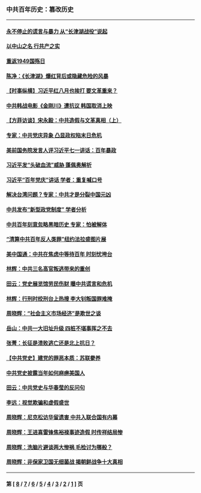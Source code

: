 ### 中共百年历史：篡改历史
---
#### [永不停止的谎言与暴力 从“长津湖战役”说起](../../pages/nf1176115/n13494094.md?01260430) 
#### [以中山之名 行共产之实](../../pages/nf1176115/n13346437.md?01260430) 
#### [重返1949国殇日](../../pages/nf1176115/n13346372.md?01260430) 
#### [陈净：《长津湖》爆红背后或隐藏危险的风暴](../../pages/nf1176115/n13314364.md?01260430) 
#### [【时事纵横】习近平红八月也挨打 要文革重来？](../../pages/nf1176115/n13231393.md?01260430) 
#### [中共韩战电影《金刚川》遭抗议 韩国取消上映](../../pages/nf1176115/n13219114.md?01260430) 
#### [【方菲访谈】宋永毅：中共造假与文革真相（上）](../../pages/nf1176115/n13200760.md?01260430) 
#### [专家：中共党庆异象 凸显政权陷末日危机](../../pages/nf1176115/n13067084.md?01260430) 
#### [美前国务院发言人评习近平七一讲话：百年暴政](../../pages/nf1176115/n13066986.md?01260430) 
#### [习近平发“头破血流”威胁 蓬佩奥解析](../../pages/nf1176115/n13063604.md?01260430) 
#### [习近平“百年党庆”讲话 学者：重复喊口号](../../pages/nf1176115/n13061411.md?01260430) 
#### [解决台湾问题？专家：中共才是分裂中国元凶](../../pages/nf1176115/n13060811.md?01260430) 
#### [中共发布“新型政党制度” 学者分析](../../pages/nf1176115/n13056354.md?01260430) 
#### [中共百年刻意忽略黑暗历史 专家：怕被解体](../../pages/nf1176115/n13056056.md?01260430) 
#### [“清算中共百年反人类罪”纽约法拉盛图片展](../../pages/nf1176115/n13052220.md?01260430) 
#### [美中国通：中共在焦虑中等待百年 时刻忧垮台](../../pages/nf1176115/n13048820.md?01260430) 
#### [林辉：中共三名高官叛逃带来的重创](../../pages/nf1176115/n13035206.md?01260430) 
#### [田云：党史展览馆劳民伤财 曝中共谎言和危机](../../pages/nf1176115/n13033900.md?01260430) 
#### [林辉：行刑时绞刑台上热搜 李大钊叛国罪难掩](../../pages/nf1176115/n13031965.md?01260430) 
#### [周晓辉：“社会主义市场经济”是欺世之谈](../../pages/nf1176115/n13024090.md?01260430) 
#### [岳山：中共一大旧址升级 四桩不堪事挥之不去](../../pages/nf1176115/n13021697.md?01260430) 
#### [张菁：长征是溃败逃亡还是北上抗日？](../../pages/nf1176115/n13020585.md?01260430) 
#### [【中共党史】建党的罪恶本质：苏联豢养](../../pages/nf1176115/n13011888.md?01260430) 
#### [中共党史披露当年如何麻痹美国人](../../pages/nf1176115/n12966400.md?01260430) 
#### [田云：中共党史与华春莹的反问句](../../pages/nf1176115/n12765178.md?01260430) 
#### [李远：视觉欺骗和虚假盛世](../../pages/nf1176115/n12993376.md?01260430) 
#### [周晓辉：尼克松访华留遗害 中共入联合国有内幕](../../pages/nf1176115/n12991422.md?01260430) 
#### [周晓辉：王进喜雷锋焦裕禄事迹造假 时传祥结局惨](../../pages/nf1176115/n12985497.md?01260430) 
#### [周晓辉：洗脑片避谈两大惨祸 毛检讨为哪般？](../../pages/nf1176115/n12971285.md?01260430) 
#### [周晓辉：非保家卫国无细菌战 揭朝鲜战争十大真相](../../pages/nf1176115/n12954161.md?01260430) 

---
#### 第 [ [8](./8.md?01260430) / [7](./7.md?01260430) / [6](./6.md?01260430) / [5](./5.md?01260430) / [4](./4.md?01260430) / [3](./3.md?01260430) / [2](./2.md?01260430) / [1](./1.md?01260430) ] 页

